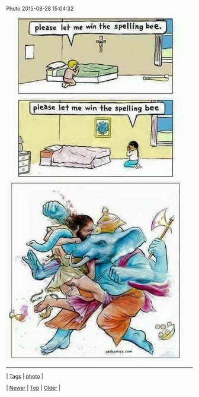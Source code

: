 <!--
title: Photo 2015-08-28 15
date: 2020-06-28T15:27:00.089Z
tags: photo
-->


Photo 2015-08-28 15:04:32

![](127791843774-0.jpg)

<!--BOTTOM-POST-NAVIGATION-->
---

| [Tags](tags.md) | [photo](tag-photo.md) |

| [Newer](127789267429.md) | [Top](index.md) | [Older](127848863828.md) |